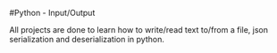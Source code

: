 #Python - Input/Output

All projects are done to learn how to write/read text to/from a file, json serialization and deserialization in python.

